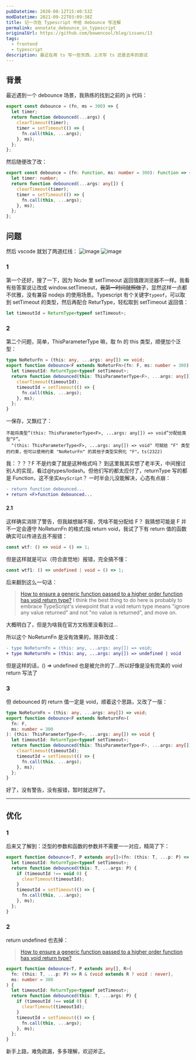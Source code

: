 ```yaml
---
pubDatetime: 2020-08-12T15:40:53Z
modDatetime: 2021-09-22T03:09:38Z
title: 记一次在 Typescript 中给 debounce 写注解
permalink: annotate_debounce_in_typescript
originalUrl: https://github.com/bowencool/blog/issues/13
tags:
  - frontend
  - typescript
description: 最近在用 ts 写一些东西，上次写 ts 还是去年的尝试
---
```


## 背景

最近遇到一个 debounce 场景，我熟练的找到之前的 js 代码：

```js
export const debounce = (fn, ms = 300) => {
  let timer;
  return function debounced(...args) {
    clearTimeout(timer);
    timer = setTimeout(() => {
      fn.call(this, ...args);
    }, ms);
  };
};
```

然后随便改了改：

```ts
export const debounce = (fn: Function, ms: number = 300): Function => {
  let timer: number;
  return function debounced(...args: any[]) {
    clearTimeout(timer);
    timer = setTimeout(() => {
      fn.call(this, ...args);
    }, ms);
  };
};
```

## 问题

然后 vscode 就划了两道红线：
![image](https://user-images.githubusercontent.com/20217146/90105411-73fd1000-dd78-11ea-8713-ff0b43f5bfd4.png)
![image](https://user-images.githubusercontent.com/20217146/90105492-90994800-dd78-11ea-9ab9-8190421a2f47.png)

### 1

第一个还好，搜了一下，因为 Node 里 setTimeout 返回值跟浏览器不一样。我看有些答案说让改成 window.setTimeout，~~我第一时间就照做了~~，显然这样一点都不优雅，没有兼容 nodejs 的使用场景。Typescript 有个关键字`typeof`，可以取到 setTimeout 的类型，然后再配合 ReturType，轻松取到 setTimeout 返回值：

```ts
let timeoutId = ReturnType<typeof setTimeout>;
```

### 2

第二个问题，简单，ThisParameterType 嘛，取 fn 的 this 类型，顺便加个泛型：

```ts
type NoReturFn = (this: any, ...args: any[]) => void;
export function debounce<F extends NoReturFn>(fn: F, ms: number = 300): F {
  let timeoutId: ReturnType<typeof setTimeout>;
  return function debounced(this: ThisParameterType<F>, ...args: any[]) {
    clearTimeout(timeoutId);
    timeoutId = setTimeout(() => {
      fn.call(this, ...args);
    }, ms);
  };
}
```

一保存，又飘红了：

```text
不能将类型“(this: ThisParameterType<F>, ...args: any[]) => void”分配给类型“F”。
  "(this: ThisParameterType<F>, ...args: any[]) => void" 可赋给 "F" 类型的约束，但可以使用约束 "NoReturFn" 的其他子类型实例化 "F"。ts(2322)
```

我：？？？F 不是约束了就是这种格式吗？
到这里我其实想了老半天，中间搜过别人的实现，看过@types/lodash。但他们写的都太应付了，returnType 写的都是 Function，这不坐实`AnyScript`？
一时半会儿没能解决，心态有点崩：

```diff
- return function debounced...
+ return <F>function debounced...
```

#### 2.1

这样确实消除了警告，但我越想越不服，凭啥不能分配给 F？
我猜想可能是 F 并不一定会遵守 NoReturnFn 的格式(指 return void，我试了下有 return 值的函数确实可以传进去且不报错：

```ts
const wtf: () => void = () => 1;
```

但是这样就是可以（符合直觉地）报错，完全搞不懂：

```ts
const wtf1: () => undefined | void = () => 1;
```

后来翻到这么一句话：

> [How to ensure a generic function passed to a higher order function has void return type?](https://stackoverflow.com/questions/63442877/how-to-ensure-a-generic-function-passed-to-a-higher-order-function-has-void-retu/63443626#63443626)
> I think the best thing to do here is probably to embrace TypeScript's viewpoint that a void return type means "ignore any value returned" and not "no value is returned", and move on.

大概明白了，但是为啥我在官方文档里没看到过...

所以这个 NoReturnFn 是没有效果的，除非改成：

```diff
- type NoReturnFn = (this: any, ...args: any[]) => void;
+ type NoReturnFn = (this: any, ...args: any[]) => undefined | void
```

但是这样的话，() => undefined 也是被允许的了...所以好像是没有完美的 void return 写法了

### 3

但 debounced 的 return 值一定是 void，顺着这个思路，又改了一版：

```ts
type NoReturnFn = (this: any, ...args: any[]) => void;
export function debounce<F extends NoReturnFn>(
  fn: F,
  ms: number = 300
): (this: ThisParameterType<F>, ...args: any[]) => void {
  let timeoutId: ReturnType<typeof setTimeout>;
  return function debounced(this: ThisParameterType<F>, ...args: any[]) {
    clearTimeout(timeoutId);
    timeoutId = setTimeout(() => {
      fn.call(this, ...args);
    }, ms);
  };
}
```

好了，没有警告，没有报错，暂时就这样了。

---

## 优化

### 1

后来又了解到：泛型的参数和函数的参数并不需要一一对应，精简了下：

```ts
export function debounce<T, P extends any[]>(fn: (this: T, ...p: P) => undefined | void, ms: number = 300) {
  let timeoutId: ReturnType<typeof setTimeout>;
  return function debounced(this: T, ...args: P) {
    if (timeoutId !== void 0) {
      clearTimeout(timeoutId);
    }
    timeoutId = setTimeout(() => {
      fn.call(this, ...args);
    }, ms);
  };
}
```

### 2

return undefined 也去掉：

> [How to ensure a generic function passed to a higher order function has void return type?](https://stackoverflow.com/questions/63442877/how-to-ensure-a-generic-function-passed-to-a-higher-order-function-has-void-retu/63443626#63443626)

```ts
export function debounce<T, P extends any[], R>(
  fn: (this: T, ...p: P) => R & (void extends R ? void : never),
  ms: number = 300
) {
  let timeoutId: ReturnType<typeof setTimeout>;
  return function debounced(this: T, ...args: P) {
    if (timeoutId !== void 0) {
      clearTimeout(timeoutId);
    }
    timeoutId = setTimeout(() => {
      fn.call(this, ...args);
    }, ms);
  };
}
```

新手上路，难免疏漏，多多理解，欢迎斧正。
